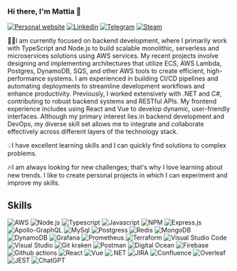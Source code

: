 ### Hi there, I'm Mattia 👋

[![Personal website](https://img.shields.io/badge/website-000000?style=for-the-badge&logo=About.me&logoColor=white)](https://pater999.it) [![Linkedin](https://img.shields.io/badge/LinkedIn-0077B5?style=for-the-badge&logo=linkedin&logoColor=white)](https://www.linkedin.com/in/mattia-paternoster) [![Telegram](https://img.shields.io/badge/Telegram-2CA5E0?style=for-the-badge&logo=telegram&logoColor=white)](https://t.me/pater999) [![Steam](https://img.shields.io/badge/Steam-000000?style=for-the-badge&logo=steam&logoColor=white)](https://steamcommunity.com/id/pater1234)

👨‍💻I am currently focused on backend development, where I primarily work with TypeScript and Node.js to build scalable monolithic, serverless and microservices solutions using AWS services. My recent projects involve designing and implementing architectures that utilize ECS, AWS Lambda, Postgres, DynamoDB, SQS, and other AWS tools to create efficient, high-performance systems. I am experienced in building CI/CD pipelines and automating deployments to streamline development workflows and enhance productivity. Previously, I worked extensively with .NET and C#, contributing to robust backend systems and RESTful APIs. My frontend experience includes using React and Vue to develop dynamic, user-friendly interfaces. Although my primary interest lies in backend development and DevOps, my diverse skill set allows me to integrate and collaborate effectively across different layers of the technology stack.

💡I have excellent learning skills and I can quickly find solutions to complex problems.

🔥I am always looking for new challenges; that's why I love learning about new trends. I like to create personal projects in which I can experiment and improve my skills.

## Skills

![AWS](https://img.shields.io/badge/Amazon_AWS-FF9900?style=for-the-badge&logo=amazonaws&logoColor=white)
![Node.js](https://img.shields.io/badge/Node.js-339933?style=for-the-badge&logo=nodedotjs&logoColor=white)
![Typescript](https://img.shields.io/badge/TypeScript-007ACC?style=for-the-badge&logo=typescript&logoColor=white)
![Javascript](https://img.shields.io/badge/JavaScript-323330?style=for-the-badge&logo=javascript&logoColor=F7DF1E)
![NPM](https://img.shields.io/badge/NPM-%23CB3837.svg?style=for-the-badge&logo=npm&logoColor=white)
![Express.js](https://img.shields.io/badge/Express.js-000000?style=for-the-badge&logo=express&logoColor=white)
![Apollo-GraphQL](https://img.shields.io/badge/-ApolloGraphQL-311C87?style=for-the-badge&logo=apollo-graphql)
![MySql](https://img.shields.io/badge/MySQL-005C84?style=for-the-badge&logo=mysql&logoColor=white)
![Postgress](https://img.shields.io/badge/PostgreSQL-316192?style=for-the-badge&logo=postgresql&logoColor=white)
![Redis](https://img.shields.io/badge/redis-%23DD0031.svg?&style=for-the-badge&logo=redis&logoColor=white)
![MongoDB](https://img.shields.io/badge/MongoDB-4EA94B?style=for-the-badge&logo=mongodb&logoColor=white)
![DynamoDB](https://img.shields.io/badge/Amazon%20DynamoDB-4053D6?style=for-the-badge&logo=Amazon%20DynamoDB&logoColor=white)
![Grafana](https://img.shields.io/badge/grafana-%23F46800.svg?style=for-the-badge&logo=grafana&logoColor=white)
![Prometheus](https://img.shields.io/badge/Prometheus-E6522C?style=for-the-badge&logo=Prometheus&logoColor=white)
![Terraform](https://img.shields.io/badge/terraform-%235835CC.svg?style=for-the-badge&logo=terraform&logoColor=white)
![Visual Studio Code](https://img.shields.io/badge/Visual_Studio_Code-0078D4?style=for-the-badge&logo=visual%20studio%20code&logoColor=white)
![Visual Studio](https://img.shields.io/badge/Visual_Studio-5C2D91?style=for-the-badge&logo=visual%20studio&logoColor=white)
![Git kraken](https://img.shields.io/badge/GitKraken-179287?style=for-the-badge&logo=GitKraken&logoColor=white)
![Postman](	https://img.shields.io/badge/Postman-FF6C37?style=for-the-badge&logo=Postman&logoColor=white)
![Digital Ocean](https://img.shields.io/badge/Digital_Ocean-0080FF?style=for-the-badge&logo=DigitalOcean&logoColor=white)
![Firebase](https://img.shields.io/badge/firebase-ffca28?style=for-the-badge&logo=firebase&logoColor=black)
![Github actions](https://img.shields.io/badge/GitHub_Actions-2088FF?style=for-the-badge&logo=github-actions&logoColor=white)
![React](https://img.shields.io/badge/React-20232A?style=for-the-badge&logo=react&logoColor=61DAFB)
![Vue](https://img.shields.io/badge/Vue.js-35495E?style=for-the-badge&logo=vuedotjs&logoColor=4FC08D)
![.NET](https://img.shields.io/badge/.NET-512BD4?style=for-the-badge&logo=dotnet&logoColor=white)
![JIRA](https://img.shields.io/badge/Jira-0052CC?style=for-the-badge&logo=Jira&logoColor=white)
![Confluence](https://img.shields.io/badge/confluence-%23172BF4.svg?style=for-the-badge&logo=confluence&logoColor=white)
![Overleaf](https://img.shields.io/badge/Overleaf-47A141?style=for-the-badge&logo=Overleaf&logoColor=white)
![JEST](https://img.shields.io/badge/Jest-323330?style=for-the-badge&logo=Jest&logoColor=white)
![ChatGPT](https://img.shields.io/badge/chatGPT-74aa9c?style=for-the-badge&logo=openai&logoColor=white)


